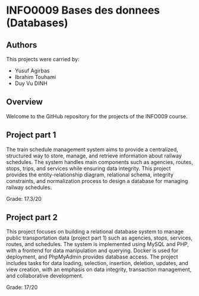 # INFO0009 Bases des donnees (Databases)

## Authors
This projects were carried by:
- Yusuf Agirbas
- Ibrahim Touhami
- Duy Vu DINH

## Overview
Welcome to the GitHub repository for the projects of the INFO009 course. 

## Project part 1
The train schedule management system aims to provide a centralized, structured way to store, manage, and retrieve information about railway schedules. The system handles main components such as agencies, routes, stops, trips, and services while ensuring data integrity. This project provides the entity-relationship diagram, relational schema, integrity constraints, and normalization process to design a database for managing railway schedules.

Grade: 17.3/20

## Project part 2

This project focuses on building a relational database system to manage public transportation data (project part 1) such as agencies, stops, services, routes, and schedules. The system is implemented using MySQL and PHP, with a frontend for data manipulation and querying. Docker is used for deployment, and PhpMyAdmin provides database access. The project includes tasks for data loading, selection, insertion, deletion, updates, and view creation, with an emphasis on data integrity, transaction management, and collaborative development.

Grade: 17/20
